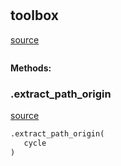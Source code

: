 #


## toolbox
[source](https://github.com/felixk1990/cycle-coalescence-algorithm\blob\master\cycle_analysis/cycle_tools.py\#L10)
```python 

```




**Methods:**


### .extract_path_origin
[source](https://github.com/felixk1990/cycle-coalescence-algorithm\blob\master\cycle_analysis/cycle_tools.py\#L16)
```python
.extract_path_origin(
   cycle
)
```

